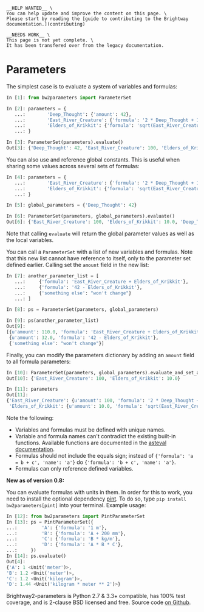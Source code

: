 ```{attention}
__HELP WANTED__ \
You can help update and improve the content on this page. \
Please start by reading the [guide to contributing to the Brightway documentation.](contributing)
```

```{warning}
__NEEDS WORK__ \
This page is not yet complete. \
It has been transfered over from the legacy documentation.
```

# Parameters

The simplest case is to evaluate a system of variables and formulas:

``` python
In [1]: from bw2parameters import ParameterSet

In [2]: parameters = {
   ...:        'Deep_Thought': {'amount': 42},
   ...:        'East_River_Creature': {'formula': '2 * Deep_Thought + 16'},
   ...:        'Elders_of_Krikkit': {'formula': 'sqrt(East_River_Creature)'},
   ...: }

In [3]: ParameterSet(parameters).evaluate()
Out[3]: {'Deep_Thought': 42, 'East_River_Creature': 100, 'Elders_of_Krikkit': 10.0}
```

You can also use and reference global constants. This is useful when
sharing some values across several sets of formulas:

``` python
In [4]: parameters = {
   ...:        'East_River_Creature': {'formula': '2 * Deep_Thought + 16'},
   ...:        'Elders_of_Krikkit': {'formula': 'sqrt(East_River_Creature)'},
   ...: }

In [5]: global_parameters = {'Deep_Thought': 42}

In [6]: ParameterSet(parameters, global_parameters).evaluate()
Out[6]: {'East_River_Creature': 100, 'Elders_of_Krikkit': 10.0, 'Deep_Thought': 42}
```

Note that calling `evaluate` will return the global parameter values as
well as the local variables.

You can call a `ParameterSet` with a list of new variables and formulas.
Note that this new list cannot have reference to itself, only to the
parameter set defined earlier. Calling set the `amount` field in the new
list:

``` python
In [7]: another_parameter_list = [
   ...:     {'formula': 'East_River_Creature + Elders_of_Krikkit'},
   ...:     {'formula': '42 - Elders_of_Krikkit'},
   ...:     {'something else': "won't change"}
   ...: ]

In [8]: ps = ParameterSet(parameters, global_parameters)

In [9]: ps(another_parameter_list)
Out[9]:
[{u'amount': 110.0, 'formula': 'East_River_Creature + Elders_of_Krikkit'},
 {u'amount': 32.0, 'formula': '42 - Elders_of_Krikkit'},
 {'something else': "won't change"}]
```

Finally, you can modify the parameters dictionary by adding an `amount`
field to all formula parameters:

``` python
In [10]: ParameterSet(parameters, global_parameters).evaluate_and_set_amount_field()
Out[10]: {'East_River_Creature': 100, 'Elders_of_Krikkit': 10.0}

In [11]: parameters
Out[11]:
{'East_River_Creature': {u'amount': 100, 'formula': '2 * Deep_Thought + 16'},
 'Elders_of_Krikkit': {u'amount': 10.0, 'formula': 'sqrt(East_River_Creature)'}}
```

Note the following:

-   Variables and formulas must be defined with unique names.
-   Variable and formula names can\'t contradict the existing built-in
    functions. Available functions are documented in the [asteval
    documentation](http://newville.github.io/asteval/basics.html#built-in-functions).
-   Formulas should not include the equals sign; instead of
    `{'formula': 'a = b + c', 'name': 'a'}` do
    `{'formula': 'b + c', 'name': 'a'}`.
-   Formulas can only reference defined variables.

**New as of version 0.8:**

You can evaluate formulas with units in them. In order for this to work,
you need to install the optional dependency
[pint](https://github.com/hgrecco/pint). To do so, type
`pip install bw2parameters[pint]` into your terminal. Example usage:

``` python
In [12]: from bw2parameters import PintParameterSet
In [13]: ps = PintParameterSet({
...:         'A': {'formula': '1 m'},
...:         'B': {'formula': 'A + 200 mm'},
...:         'C': {'formula': 'B * kg/m'},
...:         'D': {'formula': 'A * B * C'},
...:     })
In [14]: ps.evaluate()
Out[4]:
{'A': 1 <Unit('meter')>,
'B': 1.2 <Unit('meter')>,
'C': 1.2 <Unit('kilogram')>,
'D': 1.44 <Unit('kilogram * meter ** 2')>}
```

Brightway2-parameters is Python 2.7 & 3.3+ compatible, has 100% test
coverage, and is 2-clause BSD licensed and free. Source code [on
Github](https://github.com/brightway-lca/brightway2-parameters).

